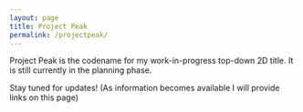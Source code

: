 ```yaml
---
layout: page
title: Project Peak
permalink: /projectpeak/
---
```


Project Peak is the codename for my work-in-progress top-down 2D title. It is still currently in the planning phase.

Stay tuned for updates! (As information becomes available I will provide links on this page)
